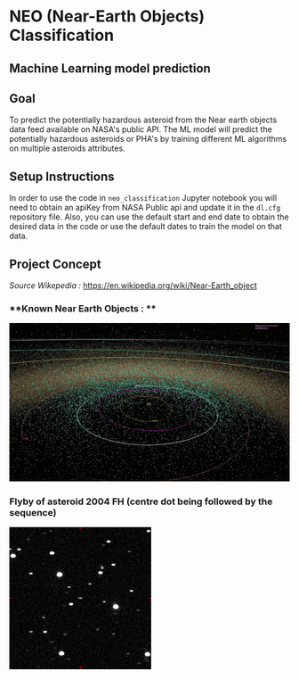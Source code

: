 # **NEO (Near-Earth Objects) Classification**
## Machine Learning model prediction

## **Goal**
To predict the potentially hazardous asteroid from the Near earth objects data feed available on NASA's public API. The ML model will predict the potentially hazardous asteroids or PHA's by training different ML algorithms on multiple asteroids attributes.

## **Setup Instructions**
In order to use the code in `neo_classification` Jupyter notebook you will need to obtain an apiKey from NASA Public api and update it in the `dl.cfg` repository file.
Also, you can use the default start and end date to obtain the desired data in the code or use the default dates to train the model on that data.

## **Project Concept**

*Source Wikepedia :*
https://en.wikipedia.org/wiki/Near-Earth_object

### **Known Near Earth Objects : **
![Known Near Earth Objects](images/neo.gif)

### **Flyby of asteroid 2004 FH (centre dot being followed by the sequence)**
![Flyby of asteroid 2004 FH (centre dot being followed by the sequence)](images/Asteroid_2004_FH.gif)

